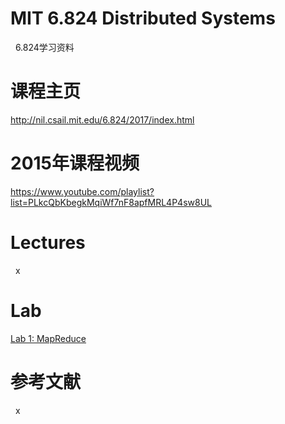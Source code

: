 # MIT 6.824 Distributed Systems
 
6.824学习资料
 
# 课程主页

http://nil.csail.mit.edu/6.824/2017/index.html

# 2015年课程视频

https://www.youtube.com/playlist?list=PLkcQbKbegkMqiWf7nF8apfMRL4P4sw8UL

# Lectures
 
x

# Lab

[Lab 1: MapReduce](https://github.com/mutex73/mit-6.824-learning/issues/1)


# 参考文献
 
x
